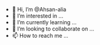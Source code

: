 - 👋 Hi, I’m @Ahsan-alia
- 👀 I’m interested in ...
- 🌱 I’m currently learning ...
- 💞️ I’m looking to collaborate on ...
- 📫 How to reach me ...

<!---
Ahsan-alia/Ahsan-alia is a ✨ special ✨ repository because its `README.md` (this file) appears on your GitHub profile.
You can click the Preview link to take a look at your changes.
--->
